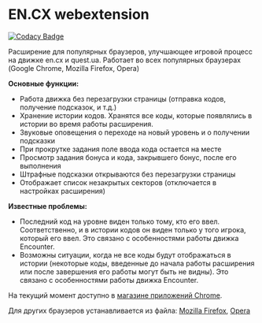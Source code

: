 # EN.CX webextension
[![Codacy Badge](https://api.codacy.com/project/badge/Grade/59bd6c037b9046b2b02349fb1522c260)](https://www.codacy.com/app/L-Eugene/encx_extension?utm_source=github.com&amp;utm_medium=referral&amp;utm_content=L-Eugene/encx_extension&amp;utm_campaign=Badge_Grade)

Расширение для популярных браузеров, улучшающее игровой процесс на движке en.cx и quest.ua.
Работает во всех популярных браузерах (Google Chrome, Mozilla Firefox, Opera)

**Основные функции:**
* Работа движка без перезагрузки страницы (отправка кодов, получение подсказок, и т.д.)
* Хранение истории кодов. Хранятся все коды, которые появлялись в истории во время
работы расширения.
* Звуковые оповещения о переходе на новый уровень и о получении подсказки
* При прокрутке задания поле ввода кода остается на месте
* Просмотр задания бонуса и кода, закрывшего бонус, после его выполнения
* Штрафные подсказки открываются без перезагрузки страницы
* Отображает список незакрытых секторов (отключается в настройках расширения)

**Известные проблемы:**
* Последний код на уровне виден только тому, кто его ввел. Соответственно, и в истории кодов он виден только у того игрока, который его ввел. Это связано с особенностями работы движка Encounter.
* Возможны ситуации, когда не все коды будут отображаться в истории (некоторые коды, введенные до начала работы расширения или после завершения его работы могут быть не видны). Это связано с особенностями работы движка Encounter.

На текущий момент доступно в [магазине приложений Chrome](https://chrome.google.com/webstore/detail/%D1%80%D0%B0%D1%81%D1%88%D0%B8%D1%80%D0%B5%D0%BD%D0%B8%D0%B5-%D0%B4%D0%B2%D0%B8%D0%B6%D0%BA%D0%B0-encx/ifmagkfplnbpeandhkhiigbglofgihfl).

Для других браузеров устанавливается из файла: [Mozilla Firefox](https://github.com/L-Eugene/encx_extension/releases/download/v1.3.0/encx_extension-1.3.0-an+fx.xpi), [Opera](https://github.com/L-Eugene/encx_extension/releases/download/v1.3.0/encx_extension-1.3.0.crx)
